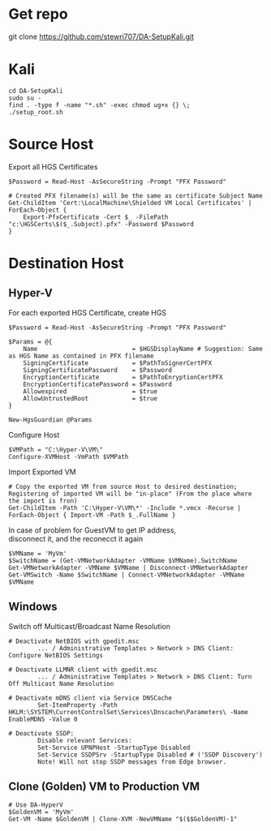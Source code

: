 # Get repo
git clone https://github.com/stewri707/DA-SetupKali.git

# Kali
```
cd DA-SetupKali
sudo su -
find . -type f -name "*.sh" -exec chmod ug+x {} \;
./setup_root.sh
```

# Source Host
Export all HGS Certificates
```
$Password = Read-Host -AsSecureString -Prompt "PFX Password"

# Created PFX filename(s) will be the same as certificate Subject Name
Get-ChildItem 'Cert:\LocalMachine\Shielded VM Local Certificates' | ForEach-Object {
    Export-PfxCertificate -Cert $_ -FilePath "c:\HGSCerts\$($_.Subject).pfx" -Password $Password
}
```

# Destination Host

## Hyper-V
For each exported HGS Certificate, create HGS
```
$Password = Read-Host -AsSecureString -Prompt "PFX Password"

$Params = @{
    Name                          = $HGSDisplayName # Suggestion: Same as HGS Name as contained in PFX filename
    SigningCertificate            = $PathToSignerCertPFX
    SigningCertificatePassword    = $Password
    EncryptionCertificate         = $PathToEnryptionCertPFX
    EncryptionCertificatePassword = $Password
    Allowexpired                  = $true
    AllowUntrustedRoot            = $true
}

New-HgsGuardian @Params
```

Configure Host
```
$VMPath = "C:\Hyper-V\VM\"
Configure-XVMHost -VmPath $VMPath
```

Import Exported VM
```
# Copy the exported VM from source Host to desired destination; Registering of imported VM will be "in-place" (From the place where the import is fron)
Get-ChildItem -Path 'C:\Hyper-V\VM\*' -Include *.vmcx -Recurse | ForEach-Object { Import-VM -Path $_.FullName }
```

In case of problem for GuestVM to get IP address,\
disconnect it, and the reconecct it again
```
$VMName = 'MyVm'
$SwitchName = (Get-VMNetworkAdapter -VMName $VMName).SwitchName
Get-VMNetworkAdapter -VMName $VMName | Disconnect-VMNetworkAdapter
Get-VMSwitch -Name $SwitchName | Connect-VMNetworkAdapter -VMName $VMName
```

## Windows
Switch off Multicast/Broadcast Name Resolution
```
# Deactivate NetBIOS with gpedit.msc
		... / Administrative Templates > Network > DNS Client: Configure NetBIOS Settings

# Deactivate LLMNR client with gpedit.msc
		... / Administrative Templates > Network > DNS Client: Turn Off Multicast Name Resolution

# Deactivate mDNS client via Service DNSCache
		Set-ItemProperty -Path HKLM:\SYSTEM\CurrentControlSet\Services\Dnscache\Parameters\ -Name EnableMDNS -Value 0

# Deactivate SSDP:
		Disable relevant Services:
		Set-Service UPNPHost -StartupType Disabled
		Set-Service SSDPSrv -StartupType Disabled # ('SSDP Discovery')
		Note! Will not stop SSDP messages from Edge browser.
```

## Clone (Golden) VM to Production VM
```
# Use DA-HyperV
$GoldenVM = 'MyVm'
Get-VM -Name $GoldenVM | Clone-XVM -NewVMName "$($$GoldenVM)-1"
```


